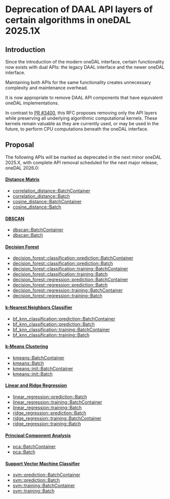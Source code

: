 # Deprecation of DAAL API layers of certain algorithms in oneDAL 2025.1X

## Introduction

Since the introduction of the modern oneDAL interface, certain functionality
now exists with dual APIs: the legacy DAAL interface and the newer oneDAL
interface.

Maintaining both APIs for the same functionality creates unnecessary complexity
and maintenance overhead.

It is now appropriate to remove DAAL API components that have equivalent
oneDAL implementations.

In contrast to [PR \#3400](https://github.com/uxlfoundation/oneDAL/pull/3400),
this RFC proposes removing only the API layers while preserving all underlying
algorithmic computational kernels.
These kernels remain valuable as they are currently used,
or may be used in the future, to perform CPU computations beneath the oneDAL
interface.

## Proposal

The following APIs will be marked as deprecated in the next minor oneDAL 2025.X,
with complete API removal scheduled for the next major release, oneDAL 2026.0:


#### [Distance Matrix](https://uxlfoundation.github.io/oneDAL/daal/algorithms/distance/index.html)

- [correlation_distance::BatchContainer](https://github.com/uxlfoundation/oneDAL/blob/main/cpp/daal/include/algorithms/distance/correlation_distance.h#L55)
- [correlation_distance::Batch](https://github.com/uxlfoundation/oneDAL/blob/main/cpp/daal/include/algorithms/distance/correlation_distance.h#L90)
- [cosine_distance::BatchContainer](https://github.com/uxlfoundation/oneDAL/blob/main/cpp/daal/include/algorithms/distance/cosine_distance.h#L55)
- [cosine_distance::Batch](https://github.com/uxlfoundation/oneDAL/blob/main/cpp/daal/include/algorithms/distance/cosine_distance.h#L90)

#### [DBSCAN](https://uxlfoundation.github.io/oneDAL/daal/algorithms/dbscan/index.html)

- [dbscan::BatchContainer](https://github.com/uxlfoundation/oneDAL/blob/main/cpp/daal/include/algorithms/dbscan/dbscan_batch.h#L56)
- [dbscan::Batch](https://github.com/uxlfoundation/oneDAL/blob/main/cpp/daal/include/algorithms/dbscan/dbscan_batch.h#L87)

#### [Decision Forest](https://uxlfoundation.github.io/oneDAL/daal/algorithms/decision_forest/index.html)

- [decision_forest::classification::prediction::BatchContainer](https://github.com/uxlfoundation/oneDAL/blob/main/cpp/daal/include/algorithms/decision_forest/decision_forest_classification_predict.h#L75)
- [decision_forest::classification::prediction::Batch](https://github.com/uxlfoundation/oneDAL/blob/main/cpp/daal/include/algorithms/decision_forest/decision_forest_classification_predict.h#L113)
- [decision_forest::classification::training::BatchContainer](https://github.com/uxlfoundation/oneDAL/blob/main/cpp/daal/include/algorithms/decision_forest/decision_forest_classification_training_batch.h#L56)
- [decision_forest::classification::training::Batch](https://github.com/uxlfoundation/oneDAL/blob/main/cpp/daal/include/algorithms/decision_forest/decision_forest_classification_training_batch.h#L93)
- [decision_forest::regression::prediction::BatchContainer](https://github.com/uxlfoundation/oneDAL/blob/main/cpp/daal/include/algorithms/decision_forest/decision_forest_regression_predict.h#L53)
- [decision_forest::regression::prediction::Batch](https://github.com/uxlfoundation/oneDAL/blob/main/cpp/daal/include/algorithms/decision_forest/decision_forest_regression_predict.h#L86)
- [decision_forest::regression::training::BatchContainer](https://github.com/uxlfoundation/oneDAL/blob/main/cpp/daal/include/algorithms/decision_forest/decision_forest_regression_training_batch.h#L59)
- [decision_forest::regression::training::Batch](https://github.com/uxlfoundation/oneDAL/blob/main/cpp/daal/include/algorithms/decision_forest/decision_forest_regression_training_batch.h#L94)

#### [k-Nearest Neighbors Classifier](https://uxlfoundation.github.io/oneDAL/daal/algorithms/k_nearest_neighbors/k-nearest-neighbors-knn-classifier.html)

- [bf_knn_classification::prediction::BatchContainer](https://github.com/uxlfoundation/oneDAL/blob/main/cpp/daal/include/algorithms/k_nearest_neighbors/bf_knn_classification_predict.h#L53)
- [bf_knn_classification::prediction::Batch](https://github.com/uxlfoundation/oneDAL/blob/main/cpp/daal/include/algorithms/k_nearest_neighbors/bf_knn_classification_predict.h#L87)
- [bf_knn_classification::training::BatchContainer](https://github.com/uxlfoundation/oneDAL/blob/main/cpp/daal/include/algorithms/k_nearest_neighbors/bf_knn_classification_training_batch.h#L53)
- [bf_knn_classification::training::Batch](https://github.com/uxlfoundation/oneDAL/blob/main/cpp/daal/include/algorithms/k_nearest_neighbors/bf_knn_classification_training_batch.h#L87)

#### [k-Means Clustering](https://uxlfoundation.github.io/oneDAL/daal/algorithms/kmeans/k-means-clustering.html)

- [kmeans::BatchContainer](https://github.com/uxlfoundation/oneDAL/blob/main/cpp/daal/include/algorithms/kmeans/kmeans_batch.h#L56)
- [kmeans::Batch](https://github.com/uxlfoundation/oneDAL/blob/main/cpp/daal/include/algorithms/kmeans/kmeans_batch.h#L87)
- [kmeans::init::BatchContainer](https://github.com/uxlfoundation/oneDAL/blob/main/cpp/daal/include/algorithms/kmeans/kmeans_init_batch.h#L58)
- [kmeans::init::Batch](https://github.com/uxlfoundation/oneDAL/blob/main/cpp/daal/include/algorithms/kmeans/kmeans_init_batch.h#L109)

#### [Linear and Ridge Regression](https://uxlfoundation.github.io/oneDAL/daal/algorithms/linear_ridge_regression/index.html)

- [linear_regression::prediction::Batch](https://github.com/uxlfoundation/oneDAL/blob/main/cpp/daal/include/algorithms/linear_regression/linear_regression_predict.h#L88)
- [linear_regression::training::BatchContainer](https://github.com/uxlfoundation/oneDAL/blob/main/cpp/daal/include/algorithms/linear_regression/linear_regression_training_batch.h#L56)
- [linear_regression::training::Batch](https://github.com/uxlfoundation/oneDAL/blob/main/cpp/daal/include/algorithms/linear_regression/linear_regression_training_batch.h#L93)
- [ridge_regression::prediction::Batch](https://github.com/uxlfoundation/oneDAL/blob/main/cpp/daal/include/algorithms/ridge_regression/ridge_regression_predict.h#L87)
- [ridge_regression::training::BatchContainer](https://github.com/uxlfoundation/oneDAL/blob/main/cpp/daal/include/algorithms/ridge_regression/ridge_regression_training_batch.h#L54)
- [ridge_regression::training::Batch](https://github.com/uxlfoundation/oneDAL/blob/main/cpp/daal/include/algorithms/ridge_regression/ridge_regression_training_batch.h#L91)

#### [Principal Component Analysis](https://uxlfoundation.github.io/oneDAL/daal/algorithms/pca/principal-component-analysis.html)

- [pca::BatchContainer](https://github.com/uxlfoundation/oneDAL/blob/main/cpp/daal/include/algorithms/pca/pca_batch.h#L55)
- [pca::Batch](https://github.com/uxlfoundation/oneDAL/blob/main/cpp/daal/include/algorithms/pca/pca_batch.h#L108)

#### [Support Vector Machine Classifier](https://uxlfoundation.github.io/oneDAL/daal/algorithms/svm/support-vector-machine-classifier.html)

- [svm::prediction::BatchContainer](https://github.com/uxlfoundation/oneDAL/blob/main/cpp/daal/include/algorithms/svm/svm_predict.h#L60)
- [svm::prediction::Batch](https://github.com/uxlfoundation/oneDAL/blob/main/cpp/daal/include/algorithms/svm/svm_predict.h#L96)
- [svm::training::BatchContainer](https://github.com/uxlfoundation/oneDAL/blob/main/cpp/daal/include/algorithms/svm/svm_train.h#L56)
- [svm::training::Batch](https://github.com/uxlfoundation/oneDAL/blob/main/cpp/daal/include/algorithms/svm/svm_train.h#L93)

